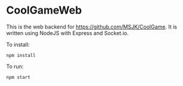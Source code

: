 # CoolGameWeb

This is the web backend for https://github.com/MSJK/CoolGame. It is written using NodeJS with Express
and Socket.io.

To install:

    npm install

To run:

    npm start

